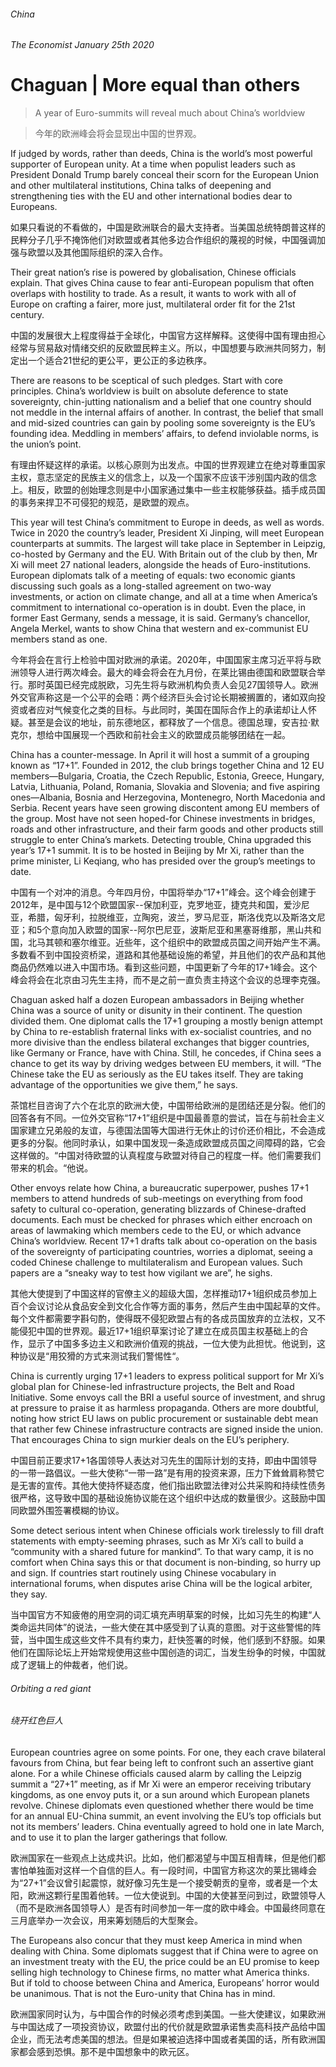 ######  China
######  The Economist January 25th 2020
# Chaguan | More equal than others

> A year of Euro-summits will reveal much about China’s worldview

> 今年的欧洲峰会将会显现出中国的世界观。

If judged by words, rather than deeds, China is the world’s most powerful supporter of European unity. At a time when populist leaders such as President Donald Trump barely conceal their scorn for the European Union and other multilateral institutions, China talks of deepening and strengthening ties with the EU and other international bodies dear to Europeans.

如果只看说的不看做的，中国是欧洲联合的最大支持者。当美国总统特朗普这样的民粹分子几乎不掩饰他们对欧盟或者其他多边合作组织的蔑视的时候，中国强调加强与欧盟以及其他国际组织的深入合作。

Their great nation’s rise is powered by globalisation, Chinese officials explain. That gives China cause to fear anti-European populism that often overlaps with hostility to trade. As a result, it wants to work with all of Europe on crafting a fairer, more just, multilateral order fit for the 21st century.

中国的发展很大上程度得益于全球化，中国官方这样解释。这使得中国有理由担心经常与贸易敌对情绪交织的反欧盟民粹主义。所以，中国想要与欧洲共同努力，制定出一个适合21世纪的更公平，更公正的多边秩序。

There are reasons to be sceptical of such pledges. Start with core principles. China’s worldview is built on absolute deference to state sovereignty, chin-jutting nationalism and a belief that one country should not meddle in the internal affairs of another. In contrast, the belief that small and mid-sized countries can gain by pooling some sovereignty is the EU’s founding idea. Meddling in members’ affairs, to defend inviolable norms, is the union’s point.

有理由怀疑这样的承诺。以核心原则为出发点。中国的世界观建立在绝对尊重国家主权，意志坚定的民族主义的信念上，以及一个国家不应该干涉别国内政的信念上。相反，欧盟的创始理念则是中小国家通过集中一些主权能够获益。插手成员国的事务来捍卫不可侵犯的规范，是欧盟的观点。

This year will test China’s commitment to Europe in deeds, as well as words. Twice in 2020 the country’s leader, President Xi Jinping, will meet European counterparts at summits. The largest
will take place in September in Leipzig, co-hosted by Germany and the EU. With Britain out of the club by then, Mr Xi will meet 27 national leaders, alongside the heads of Euro-institutions. European diplomats talk of a meeting of equals: two economic giants discussing such goals as a long-stalled agreement on two-way investments, or action on climate change, and all at a time when America’s commitment to international co-operation is in doubt. Even the place, in former East Germany, sends a message, it is said. Germany’s chancellor, Angela Merkel, wants to show China that western and ex-communist EU members stand as one.

今年将会在言行上检验中国对欧洲的承诺。2020年，中国国家主席习近平将与欧洲领导人进行两次峰会。最大的峰会将会在九月份，在莱比锡由德国和欧盟联合举行。那时英国已经完成脱欧，习先生将与欧洲机构负责人会见27国领导人。欧洲外交官声称这是一个公平的会晤：两个经济巨头会讨论长期被搁置的，诸如双向投资或者应对气候变化之类的目标。与此同时，美国在国际合作上的承诺却让人怀疑。甚至是会议的地址，前东德地区，都释放了一个信息。德国总理，安吉拉·默克尔，想给中国展现一个西欧和前社会主义的欧盟成员能够团结在一起。

China has a counter-message. In April it will host a summit of a grouping known as “17+1”. Founded in 2012, the club brings together China and 12 EU members—Bulgaria, Croatia, the Czech Republic, Estonia, Greece, Hungary, Latvia, Lithuania, Poland, Romania, Slovakia and Slovenia; and five aspiring ones—Albania, Bosnia and Herzegovina, Montenegro, North Macedonia and Serbia. Recent years have seen growing discontent among EU members of the group. Most have not seen hoped-for Chinese investments in bridges, roads and other infrastructure, and their farm goods and other products still struggle to enter China’s markets. Detecting trouble, China upgraded this year’s 17+1 summit. It is to be hosted in Beijing by Mr Xi, rather than the prime minister, Li Keqiang, who has presided over the group’s meetings to date.

中国有一个对冲的消息。今年四月份，中国将举办“17+1”峰会。这个峰会创建于2012年，是中国与12个欧盟国家--保加利亚，克罗地亚，捷克共和国，爱沙尼亚，希腊，匈牙利，拉脱维亚，立陶宛，波兰，罗马尼亚，斯洛伐克以及斯洛文尼亚；和5个意向加入欧盟的国家--阿尔巴尼亚，波斯尼亚和黑塞哥维那，黑山共和国，北马其顿和塞尔维亚。近些年，这个组织中的欧盟成员国之间开始产生不满。多数看不到中国投资桥梁，道路和其他基础设施的希望，并且他们的农产品和其他商品仍然难以进入中国市场。看到这些问题，中国更新了今年的17+1峰会。这个峰会将会在北京由习先生主持，而不是之前一直负责主持这个会议的总理李克强。

Chaguan asked half a dozen European ambassadors in Beijing whether China was a source of unity or disunity in their continent. The question divided them. One diplomat calls the 17+1 grouping a mostly benign attempt by China to re-establish fraternal links with ex-socialist countries, and no more divisive than the endless bilateral exchanges that bigger countries, like Germany or France, have with China. Still, he concedes, if China sees a chance to get its way by driving wedges between EU members, it will. “The Chinese take the EU as seriously as the EU takes itself. They are taking advantage of the opportunities we give them,” he says.

茶馆栏目咨询了六个在北京的欧洲大使，中国带给欧洲的是团结还是分裂。他们的回答各有不同。一位外交官称“17+1”组织是中国最善意的尝试，旨在与前社会主义国家建立兄弟般的友谊，与德国法国等大国进行无休止的讨价还价相比，不会造成更多的分裂。他同时承认，如果中国发现一条造成欧盟成员国之间障碍的路，它会这样做的。“中国对待欧盟的认真程度与欧盟对待自己的程度一样。他们需要我们带来的机会。“他说。

Other envoys relate how China, a bureaucratic superpower, pushes 17+1 members to attend hundreds of sub-meetings on everything from food safety to cultural co-operation, generating blizzards of Chinese-drafted documents. Each must be checked for phrases which either encroach on areas of lawmaking which members cede to the EU, or which advance China’s worldview. Recent 17+1 drafts talk about co-operation on the basis of the sovereignty of participating countries, worries a diplomat, seeing a coded Chinese challenge to multilateralism and European values. Such papers are a “sneaky way to test how vigilant we are”, he sighs.

其他大使提到了中国这样的官僚主义的超级大国，怎样推动17+1组织成员参加上百个会议讨论从食品安全到文化合作等方面的事务，然后产生由中国起草的文件。每个文件都需要字斟句酌，使得既不侵犯欧盟占有的各成员国放弃的立法权，又不能侵犯中国的世界观。最近17+1组织草案讨论了建立在成员国主权基础上的合作，显示了中国多多边主义和欧洲价值观的挑战，一位大使为此担忧。他说到，这种协议是“用狡猾的方式来测试我们警惕性“。

China is currently urging 17+1 leaders to express political support for Mr Xi’s global plan for Chinese-led infrastructure projects, the Belt and Road Initiative. Some envoys call the BRI a useful source of investment, and shrug at pressure to praise it as harmless propaganda. Others are more doubtful, noting how strict EU laws on public procurement or sustainable debt mean that rather few Chinese infrastructure contracts are signed inside the union. That encourages China to sign murkier deals on the EU’s periphery.

中国目前正要求17+1各国领导人表达对习先生的国际计划的支持，即由中国领导的一带一路倡议。一些大使称“一带一路”是有用的投资来源，压力下耸耸肩称赞它是无害的宣传。其他大使持怀疑态度，他们指出欧盟法律对公共采购和持续性债务很严格，这导致中国的基础设施协议能在这个组织中达成的数量很少。这鼓励中国同欧盟外围签署模糊的协议。

Some detect serious intent when Chinese officials work tirelessly to fill draft statements with empty-seeming phrases, such as Mr Xi’s call to build a “community with a shared future for mankind”. To that wary camp, it is no comfort when China says this or that document is non-binding, so hurry up and sign. If countries start routinely using Chinese vocabulary in international forums, when disputes arise China will be the logical arbiter, they say.

当中国官方不知疲倦的用空洞的词汇填充声明草案的时候，比如习先生的构建“人类命运共同体”的说法，一些大使在其中感受到了认真的意图。对于这些警惕的阵营，当中国生成这些文件不具有约束力，赶快签署的时候，他们感到不舒服。如果他们在国际论坛上开始常规使用这些中国创造的词汇，当发生纷争的时候，中国就成了逻辑上的仲裁者，他们说。

###### Orbiting a red giant

###### 绕开红色巨人

European countries agree on some points. For one, they each crave bilateral favours from China, but fear being left to confront such an assertive giant alone. For a while Chinese officials caused alarm by calling the Leipzig summit a “27+1” meeting, as if Mr Xi were an emperor receiving tributary kingdoms, as one envoy puts it, or a sun around which European planets revolve. Chinese diplomats even questioned whether there would be time for an annual EU-China summit, an event involving the EU’s top officials but not its members’ leaders. China eventually agreed to hold one in late March, and to use it to plan the larger gatherings that follow.

欧洲国家在一些观点上达成共识。比如，他们都渴望与中国互相青睐，但是他们都害怕单独面对这样一个自信的巨人。有一段时间，中国官方称这次的莱比锡峰会为“27+1”会议曾引起震惊，就好像习先生是一个接受朝贡的皇帝，或者是一个太阳，欧洲这颗行星围着他转。一位大使说到。中国的大使甚至问到过，欧盟领导人（而不是欧洲各国领导人）是否有时间参加一年一度的欧中峰会。中国最终同意在三月底举办一次会议，用来筹划随后的大型聚会。

The Europeans also concur that they must keep America in mind when dealing with China. Some diplomats suggest that if China were to agree on an investment treaty with the EU, the price could be an EU promise to keep selling high technology to Chinese firms, no matter what America thinks. But if told to choose between China and America, Europeans’ horror would be unanimous. That is not the Euro-unity that China has in mind. 

欧洲国家同时认为，与中国合作的时候必须考虑到美国。一些大使建议，如果欧洲与中国达成了一项投资协议，欧盟付出的代价就是欧盟承诺售卖高科技产品给中国企业，而无法考虑美国的想法。但是如果被迫选择中国或者美国的话，所有欧洲国家都会感到恐惧。那不是中国想象中的欧元区。



